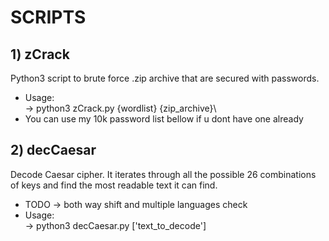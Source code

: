# SCRIPTS
## 1) zCrack
Python3 script to brute force .zip archive that are secured with passwords.
- Usage:\
    -> python3 zCrack.py {wordlist} {zip_archive}\
- You can use my 10k password list bellow if u dont have one already

## 2) decCaesar
Decode Caesar cipher. It iterates through all the possible 26 combinations of keys and find the most readable text it can find. 
- TODO -> both way shift and multiple languages check
- Usage:\
    -> python3 decCaesar.py ['text_to_decode']
